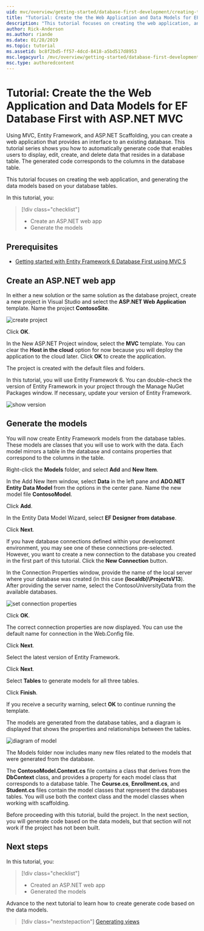 ```yaml
---
uid: mvc/overview/getting-started/database-first-development/creating-the-web-application
title: "Tutorial: Create the the Web Application and Data Models for EF Database First with ASP.NET MVC"
description: "This tutorial focuses on creating the web application, and generating the data models based on your database tables."
author: Rick-Anderson
ms.author: riande
ms.date: 01/28/2019
ms.topic: tutorial
ms.assetid: bc8f2bd5-ff57-4dcd-8418-a5bd517d8953
msc.legacyurl: /mvc/overview/getting-started/database-first-development/creating-the-web-application
msc.type: authoredcontent
---
```


# Tutorial: Create the the Web Application and Data Models for EF Database First with ASP.NET MVC

 Using MVC, Entity Framework, and ASP.NET Scaffolding, you can create a web application that provides an interface to an existing database. This tutorial series shows you how to automatically generate code that enables users to display, edit, create, and delete data that resides in a database table. The generated code corresponds to the columns in the database table.

This tutorial focuses on creating the web application, and generating the data models based on your database tables.

In this tutorial, you:

> [!div class="checklist"]
> * Create an ASP.NET web app
> * Generate the models

## Prerequisites

* [Getting started with Entity Framework 6 Database First using MVC 5](setting-up-database.md)

## Create an ASP.NET web app

In either a new solution or the same solution as the database project, create a new project in Visual Studio and select the **ASP.NET Web Application** template. Name the project **ContosoSite**.

![create project](creating-the-web-application/_static/image1.png)

Click **OK**.

In the New ASP.NET Project window, select the **MVC** template. You can clear the **Host in the cloud** option for now because you will deploy the application to the cloud later. Click **OK** to create the application.

The project is created with the default files and folders.

In this tutorial, you will use Entity Framework 6. You can double-check the version of Entity Framework in your project through the Manage NuGet Packages window. If necessary, update your version of Entity Framework.

![show version](creating-the-web-application/_static/image3.png)

## Generate the models

You will now create Entity Framework models from the database tables. These models are classes that you will use to work with the data. Each model mirrors a table in the database and contains properties that correspond to the columns in the table.

Right-click the **Models** folder, and select **Add** and **New Item**.

In the Add New Item window, select **Data** in the left pane and **ADO.NET Entity Data Model** from the options in the center pane. Name the new model file **ContosoModel**.

Click **Add**.

In the Entity Data Model Wizard, select **EF Designer from database**.

Click **Next**.

If you have database connections defined within your development environment, you may see one of these connections pre-selected. However, you want to create a new connection to the database you created in the first part of this tutorial. Click the **New Connection** button.

In the Connection Properties window, provide the name of the local server where your database was created (in this case **(localdb)\ProjectsV13**). After providing the server name, select the ContosoUniversityData from the available databases.

![set connection properties](creating-the-web-application/_static/image8.png)

Click **OK**.

The correct connection properties are now displayed. You can use the default name for connection in the Web.Config file.

Click **Next**.

Select the latest version of Entity Framework.

Click **Next**.

Select **Tables** to generate models for all three tables.

Click **Finish**.

If you receive a security warning, select **OK** to continue running the template.

The models are generated from the database tables, and a diagram is displayed that shows the properties and relationships between the tables.

![diagram of model](creating-the-web-application/_static/image11.png)

The Models folder now includes many new files related to the models that were generated from the database.

The **ContosoModel.Context.cs** file contains a class that derives from the **DbContext** class, and provides a property for each model class that corresponds to a database table. The **Course.cs**, **Enrollment.cs**, and **Student.cs** files contain the model classes that represent the databases tables. You will use both the context class and the model classes when working with scaffolding.

Before proceeding with this tutorial, build the project. In the next section, you will generate code based on the data models, but that section will not work if the project has not been built.

## Next steps

In this tutorial, you:

> [!div class="checklist"]
> * Created an ASP.NET web app
> * Generated the models

Advance to the next tutorial to learn how to create generate code based on the data models.
> [!div class="nextstepaction"]
> [Generating views](generating-views.md)
